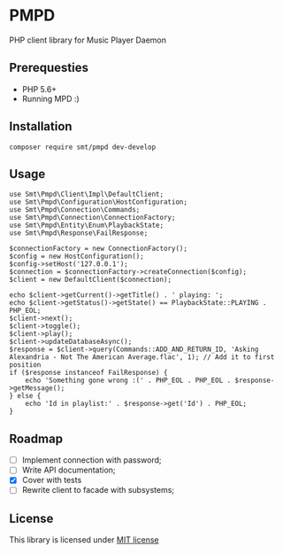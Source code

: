 PMPD
====

PHP client library for Music Player Daemon

Prerequesties
-------------

 - PHP 5.6+
 - Running MPD :)

Installation
------------

    composer require smt/pmpd dev-develop

Usage
-----

    use Smt\Pmpd\Client\Impl\DefaultClient;
    use Smt\Pmpd\Configuration\HostConfiguration;
    use Smt\Pmpd\Connection\Commands;
    use Smt\Pmpd\Connection\ConnectionFactory;
    use Smt\Pmpd\Entity\Enum\PlaybackState;
    use Smt\Pmpd\Response\FailResponse;

    $connectionFactory = new ConnectionFactory();
    $config = new HostConfiguration();
    $config->setHost('127.0.0.1');
    $connection = $connectionFactory->createConnection($config);
    $client = new DefaultClient($connection);

    echo $client->getCurrent()->getTitle() . ' playing: ';
    echo $client->getStatus()->getState() == PlaybackState::PLAYING . PHP_EOL;
    $client->next();
    $client->toggle();
    $client->play();
    $client->updateDatabaseAsync();
    $response = $client->query(Commands::ADD_AND_RETURN_ID, 'Asking Alexandria - Not The American Average.flac', 1); // Add it to first position
    if ($response instanceof FailResponse) {
        echo 'Something gone wrong :(' . PHP_EOL . PHP_EOL . $response->getMessage();
    } else {
        echo 'Id in playlist:' . $response->get('Id') . PHP_EOL;
    }


Roadmap
-------

 - [ ] Implement connection with password;
 - [ ] Write API documentation;
 - [X] Cover with tests
 - [ ] Rewrite client to facade with subsystems;

License
-------

This library is licensed under [MIT license](https://github.com/saksmt/pmpd/blob/develop/LICENSE)
